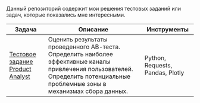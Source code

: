 Данный репозиторий содержит мои решения тестовых заданий или задач, которые показались мне интересными. 

| Задача | Описание  | Инструменты |
| --- | --- | --- |
|[Тестовое задание Product Analyst]()| Оценить результаты проведенного АВ-теста. Определить наиболее эффективные каналы привлечения пользователей. Определить потенциальные проблемные зоны в механизмах сбора данных. | Python, Requests, Pandas, Plotly|